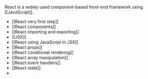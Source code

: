 React is a widely used component-based front-end framework using [[JavaScript]].

- [[React very first step]]
- [[React components]]
- [[React importing and exporting]]
- [[JSX]]
- [[React using JavaScript in JSX]]
- [[React props]]
- [[React conditional rendering]]
- [[React array manipulation]]
- [[React event handlers]]
- [[React state]]
- 